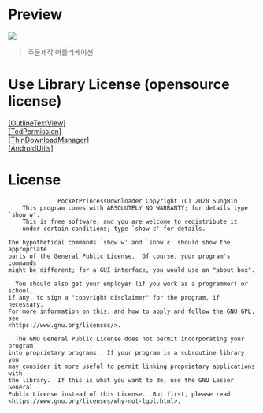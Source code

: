 # Preview
![](https://raw.githubusercontent.com/sungbin5304/PocketPrincessDownloader/master/KakaoTalk_20200409_173604563_03.png)
> 주문제작 어플리케이션

# Use Library License (opensource license)
[[OutlineTextView]](https://github.com/iamBedant/OutlineTextView/blob/master/LICENSE)<br>
[[TedPermission]](https://github.com/ParkSangGwon/TedPermission#license)<br>
[[ThinDownloadManager]](https://github.com/smanikandan14/ThinDownloadManager/blob/master/LICENSE)<br>
[[AndroidUtils]](https://github.com/sungbin5304/AndroidUtils/blob/master/LICENSE)

# License
```
              PocketPrincessDownloader Copyright (C) 2020 SungBin
    This program comes with ABSOLUTELY NO WARRANTY; for details type `show w'.
    This is free software, and you are welcome to redistribute it
    under certain conditions; type `show c' for details.

The hypothetical commands `show w' and `show c' should show the appropriate
parts of the General Public License.  Of course, your program's commands
might be different; for a GUI interface, you would use an "about box".

  You should also get your employer (if you work as a programmer) or school,
if any, to sign a "copyright disclaimer" for the program, if necessary.
For more information on this, and how to apply and follow the GNU GPL, see
<https://www.gnu.org/licenses/>.

  The GNU General Public License does not permit incorporating your program
into proprietary programs.  If your program is a subroutine library, you
may consider it more useful to permit linking proprietary applications with
the library.  If this is what you want to do, use the GNU Lesser General
Public License instead of this License.  But first, please read
<https://www.gnu.org/licenses/why-not-lgpl.html>.
```
